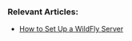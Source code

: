### Relevant Articles:

- [How to Set Up a WildFly Server](https://www.baeldung.com/wildfly-server-setup)
